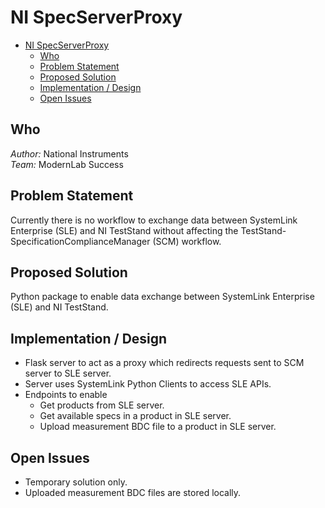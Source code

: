 # NI SpecServerProxy

- [NI SpecServerProxy](#ni-specserverproxy)
  - [Who](#who)
  - [Problem Statement](#problem-statement)
  - [Proposed Solution](#proposed-solution)
  - [Implementation / Design](#implementation--design)
  - [Open Issues](#open-issues)

## Who
_Author:_ National Instruments <br/>
_Team:_ ModernLab Success

## Problem Statement

Currently there is no workflow to exchange data between SystemLink Enterprise (SLE) and NI TestStand without affecting the TestStand-SpecificationComplianceManager (SCM) workflow.

## Proposed Solution

Python package to enable data exchange between SystemLink Enterprise (SLE) and NI TestStand.

## Implementation / Design

- Flask server to act as a proxy which redirects requests sent to SCM server to SLE server.
- Server uses SystemLink Python Clients to access SLE APIs.
- Endpoints to enable
  - Get products from SLE server.
  - Get available specs in a product in SLE server.
  - Upload measurement BDC file to a product in SLE server.

## Open Issues

- Temporary solution only.
- Uploaded measurement BDC files are stored locally.
